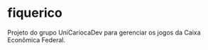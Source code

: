 fiquerico
=========

Projeto do grupo UniCariocaDev para gerenciar os jogos da Caixa Econômica Federal.